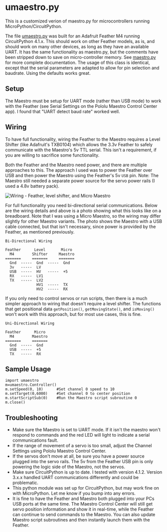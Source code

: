 umaestro.py
===========

This is a customized verion of maestro.py for microcontrollers running MicroPython/CircuitPython.

The file [umaestro.py](https://raw.githubusercontent.com/FRC4564/Maestro/master/umaestro.py) was built for an Adafruit Feather M4 running CircuitPython 4.1.x.  This should work on other Feather models, as is, and should work on many other devices, as long as they have an available UART.  It has the same functionality as maestro.py, but the comments have been stripped down to save on micro-controller memory.  See [maestro.py](https://raw.githubusercontent.com/FRC4564/Maestro/master/maestro.py) for more complete documentation.  The usage of this class is identical, except that the serial parameters are adapted to allow for pin selection and baudrate.  Using the defaults works great.

## Setup

The Maestro must be setup for UART mode (rather than USB mode) to work with the Feather (see Serial Settings on the Pololu Maestro Control Center app).  I found that "UART detect baud rate" worked well.

## Wiring

To have full functionality, wiring the Feather to the Maestro requires a Level Shifter (like Adafruit's TXB0104) which allows the 3.3v Feather to safely communicate with the Maestro's 5v TTL serial.  This isn't a requirement, if you are willing to sacrifice some functionality.  

Both the Feather and the Maestro need power, and there are multiple approaches to this. The approach I used was to power the Feather over USB and then power the Maestro using the Feather's 5v `USB` pin.  Note: The Maestro still needed a separate power source for the servo power rails (I used a 4.8v battery pack).

![Wiring - Feather, level shifter, and Micro Maestro](https://raw.githubusercontent.com/FRC4564/maestro/master/featherwiring.jpg)

For full functionality you need bi-directional serial communications.  Below are the wiring details and above is a photo showing what this looks like on a breadboard.  Note that I was using a Micro Maestro, so the wiring may differ slightly for other Maestro variants.  The photo shows the Maestro with a USB cable connected, but that isn't necessary, since power is provided by the Feather, as mentioned previously.
  
    Bi-Directional Wiring

    Feather      Level       Micro
      M4        Shifter     Maestro
    =======     =======     =======
      Gnd  -----  Gnd  -----  Gnd
      3v   -----  LV
      USB  -----  HV   -----  +5
      RX   -----  LV1
      TX   -----  LV2
                  HV1  -----  TX
                  HV2  -----  RX

If you only need to control servos or run scripts, then there is a much simpler approach to wiring that doesn't require a level shifter.  The functions that get positional data `getPosition()`, `getMovingState()`, and `isMoving()` won't work with this approach, but for most use cases, this is fine.

    Uni-Directional Wiring 

    Feather      Micro
      M4        Maestro
    =======     =======
      Gnd  -----  Gnd
      USB  -----  +5
      TX   -----  RX

## Sample Usage

    import umaestro
    m=umaestro.Controller()
    m.setSpeed(0, 10)      #Set channel 0 speed to 10
    m.setTarget(0,6000)    #Set channel 0 to center position
    m.startScriptSub(0)    #Run the Maestro script subroutine 0
    m.close()

## Troubleshooting

- Make sure the Maestro is set to UART mode.  If it isn't the maestro won't respond to commands and the red LED will light to indicate a serial communications fault.
- If the range of movement of a servo is too small, adjust the Channel Settings using Pololu Maestro Control Center.
- If the servos don't move at all, be sure you have a power source plugged into the servo rails.  The 5v from the Feather USB pin is only powering the logic side of the Maestro, not the servos.
- Make sure CircuitPython is up to date.  I tested with version 4.1.2.  Version 3.x.x handled UART communications differently and could be problematic.
- This python module was set up for CircuitPython, but may work fine on with MicroPython.  Let me know if you bump into any errors.
- It is fine to have the Feather and Maestro both plugged into your PCs USB ports at the same time.  The Maestro Control Center will still get servo position information and show it in real-time, while the Feather can continue to send commands to the Maestro.  You can also update Maestro script subroutines and then instantly launch them with the Feather.
